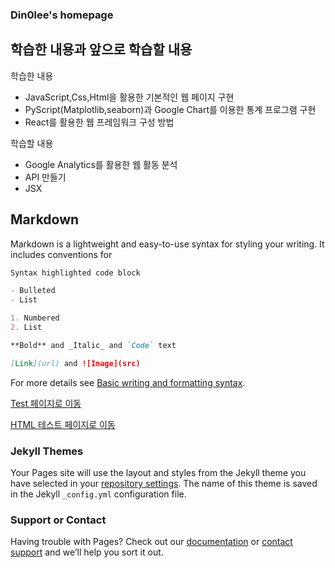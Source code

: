 ### Din0lee's homepage



## 학습한 내용과 앞으로 학습할 내용

학습한 내용
- JavaScript,Css,Html을 활용한 기본적인 웹 페이지 구현
- PyScript(Matplotlib,seaborn)과 Google Chart를 이용한 통계 프로그램 구현
- React를 활용한 웹 프레임워크 구성 방법

학습할 내용
- Google Analytics를 활용한 웹 활동 분석
- API 만들기
- JSX

## Markdown

Markdown is a lightweight and easy-to-use syntax for styling your writing. It includes conventions for

```markdown
Syntax highlighted code block

- Bulleted
- List

1. Numbered
2. List

**Bold** and _Italic_ and `Code` text

[Link](url) and ![Image](src)
```

For more details see [Basic writing and formatting syntax](https://docs.github.com/en/github/writing-on-github/getting-started-with-writing-and-formatting-on-github/basic-writing-and-formatting-syntax).

[Test 페이지로 이동](https://din0lee.github.io/test_page)

[HTML 테스트 페이지로 이동](https://din0lee.github.io/test_page_2)

### Jekyll Themes

Your Pages site will use the layout and styles from the Jekyll theme you have selected in your [repository settings](https://github.com/Din0lee/Din0lee.github.io/settings/pages). The name of this theme is saved in the Jekyll `_config.yml` configuration file.

### Support or Contact

Having trouble with Pages? Check out our [documentation](https://docs.github.com/categories/github-pages-basics/) or [contact support](https://support.github.com/contact) and we’ll help you sort it out.
